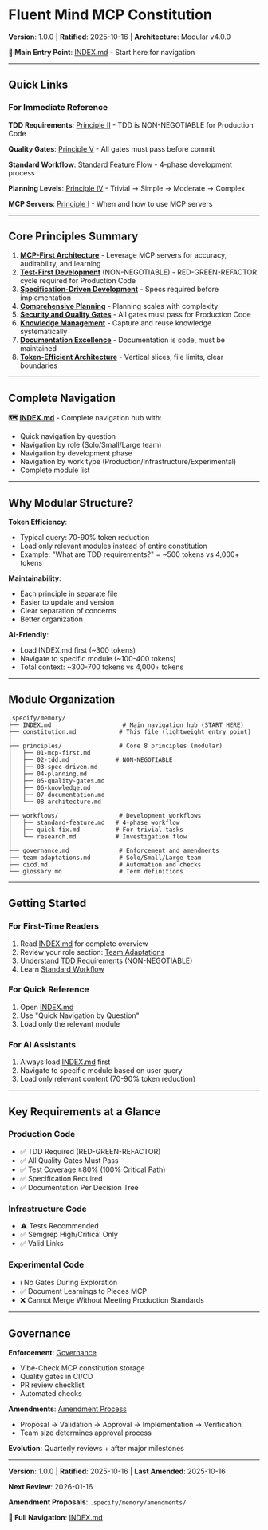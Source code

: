 <!--
# Migration Notice

This constitution has been migrated from a monolithic structure (553 lines) to a modular v4.0.0 architecture.

**Old Structure**: Single file with all principles, workflows, and governance
**New Structure**: Modular files organized by topic for 70-90% token reduction

**Version Change**: Monolithic → 1.0.0 (Modular)
**Migration Date**: 2025-10-16
-->

# Fluent Mind MCP Constitution

**Version**: 1.0.0 | **Ratified**: 2025-10-16 | **Architecture**: Modular v4.0.0

**📖 Main Entry Point**: [INDEX.md](INDEX.md) - Start here for navigation

---

## Quick Links

### For Immediate Reference

**TDD Requirements**: [Principle II](principles/02-tdd.md) - TDD is NON-NEGOTIABLE for Production Code

**Quality Gates**: [Principle V](principles/05-quality-gates.md) - All gates must pass before commit

**Standard Workflow**: [Standard Feature Flow](workflows/standard-feature.md) - 4-phase development process

**Planning Levels**: [Principle IV](principles/04-planning.md) - Trivial → Simple → Moderate → Complex

**MCP Servers**: [Principle I](principles/01-mcp-first.md) - When and how to use MCP servers

---

## Core Principles Summary

1. **[MCP-First Architecture](principles/01-mcp-first.md)** - Leverage MCP servers for accuracy, auditability, and learning
2. **[Test-First Development](principles/02-tdd.md)** (NON-NEGOTIABLE) - RED-GREEN-REFACTOR cycle required for Production Code
3. **[Specification-Driven Development](principles/03-spec-driven.md)** - Specs required before implementation
4. **[Comprehensive Planning](principles/04-planning.md)** - Planning scales with complexity
5. **[Security and Quality Gates](principles/05-quality-gates.md)** - All gates must pass for Production Code
6. **[Knowledge Management](principles/06-knowledge.md)** - Capture and reuse knowledge systematically
7. **[Documentation Excellence](principles/07-documentation.md)** - Documentation is code, must be maintained
8. **[Token-Efficient Architecture](principles/08-architecture.md)** - Vertical slices, file limits, clear boundaries

---

## Complete Navigation

**🗺️ [INDEX.md](INDEX.md)** - Complete navigation hub with:
- Quick navigation by question
- Navigation by role (Solo/Small/Large team)
- Navigation by development phase
- Navigation by work type (Production/Infrastructure/Experimental)
- Complete module list

---

## Why Modular Structure?

**Token Efficiency**:
- Typical query: 70-90% token reduction
- Load only relevant modules instead of entire constitution
- Example: "What are TDD requirements?" = ~500 tokens vs 4,000+ tokens

**Maintainability**:
- Each principle in separate file
- Easier to update and version
- Clear separation of concerns
- Better organization

**AI-Friendly**:
- Load INDEX.md first (~300 tokens)
- Navigate to specific module (~100-400 tokens)
- Total context: ~300-700 tokens vs 4,000+ tokens

---

## Module Organization

```
.specify/memory/
├── INDEX.md                    # Main navigation hub (START HERE)
├── constitution.md            # This file (lightweight entry point)
│
├── principles/                # Core 8 principles (modular)
│   ├── 01-mcp-first.md
│   ├── 02-tdd.md             # NON-NEGOTIABLE
│   ├── 03-spec-driven.md
│   ├── 04-planning.md
│   ├── 05-quality-gates.md
│   ├── 06-knowledge.md
│   ├── 07-documentation.md
│   └── 08-architecture.md
│
├── workflows/                 # Development workflows
│   ├── standard-feature.md   # 4-phase workflow
│   ├── quick-fix.md          # For trivial tasks
│   └── research.md           # Investigation flow
│
├── governance.md              # Enforcement and amendments
├── team-adaptations.md        # Solo/Small/Large team
├── cicd.md                    # Automation and checks
└── glossary.md                # Term definitions
```

---

## Getting Started

### For First-Time Readers
1. Read [INDEX.md](INDEX.md) for complete overview
2. Review your role section: [Team Adaptations](team-adaptations.md)
3. Understand [TDD Requirements](principles/02-tdd.md) (NON-NEGOTIABLE)
4. Learn [Standard Workflow](workflows/standard-feature.md)

### For Quick Reference
1. Open [INDEX.md](INDEX.md)
2. Use "Quick Navigation by Question"
3. Load only the relevant module

### For AI Assistants
1. Always load [INDEX.md](INDEX.md) first
2. Navigate to specific module based on user query
3. Load only relevant content (70-90% token reduction)

---

## Key Requirements at a Glance

### Production Code
- ✅ TDD Required (RED-GREEN-REFACTOR)
- ✅ All Quality Gates Must Pass
- ✅ Test Coverage ≥80% (100% Critical Path)
- ✅ Specification Required
- ✅ Documentation Per Decision Tree

### Infrastructure Code
- ⚠️ Tests Recommended
- ✅ Semgrep High/Critical Only
- ✅ Valid Links

### Experimental Code
- ℹ️ No Gates During Exploration
- ✅ Document Learnings to Pieces MCP
- ❌ Cannot Merge Without Meeting Production Standards

---

## Governance

**Enforcement**: [Governance](governance.md)
- Vibe-Check MCP constitution storage
- Quality gates in CI/CD
- PR review checklist
- Automated checks

**Amendments**: [Amendment Process](governance.md#amendment-process)
- Proposal → Validation → Approval → Implementation → Verification
- Team size determines approval process

**Evolution**: Quarterly reviews + after major milestones

---

**Version**: 1.0.0 | **Ratified**: 2025-10-16 | **Last Amended**: 2025-10-16

**Next Review**: 2026-01-16

**Amendment Proposals**: `.specify/memory/amendments/`

**📖 Full Navigation**: [INDEX.md](INDEX.md)

